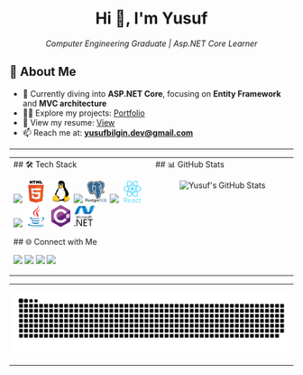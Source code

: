 <h1 align="center">Hi 👋, I'm Yusuf</h1>
<p align="center"><i>Computer Engineering Graduate | Asp.NET Core Learner</i></p>

## 🚀 About Me

- 🌱 Currently diving into **ASP.NET Core**, focusing on **Entity Framework** and **MVC architecture**
- 👨‍💻 Explore my projects: [Portfolio](https://drive.google.com/drive/folders/1_9SRtzEV_T7jj_mO7OCLnAKVrQ_LUBvi?usp=sharing)
- 📄 View my resume: [View](https://www.canva.com/design/DAGj8fU6vJc/l0Su6_se28SFD75kO64nzA/edit?utm_content=DAGj8fU6vJc&utm_campaign=designshare&utm_medium=link2&utm_source=sharebutton)
- 📫 Reach me at: **yusufbilgin.dev@gmail.com**

---

<table>
  <tr>
    <td width="50%" valign="top">
      ## 🛠️ Tech Stack
        <p align="left">
          <a href="https://git-scm.com/" target="_blank"><img src="https://www.vectorlogo.zone/logos/git-scm/git-scm-icon.svg" width="40" /></a>
          <a href="https://www.w3.org/html/" target="_blank"><img src="https://raw.githubusercontent.com/devicons/devicon/master/icons/html5/html5-original-wordmark.svg" width="40" /></a>
          <a href="https://www.linux.org/" target="_blank"><img src="https://raw.githubusercontent.com/devicons/devicon/master/icons/linux/linux-original.svg" width="40" /></a>
          <a href="https://www.microsoft.com/en-us/sql-server" target="_blank"><img src="https://www.svgrepo.com/show/303229/microsoft-sql-server-logo.svg" width="40" /></a>
          <a href="https://www.postgresql.org" target="_blank"><img src="https://raw.githubusercontent.com/devicons/devicon/master/icons/postgresql/postgresql-original-wordmark.svg" width="40" /></a>
          <a href="https://postman.com" target="_blank"><img src="https://www.vectorlogo.zone/logos/getpostman/getpostman-icon.svg" width="40" /></a>
          <a href="https://reactjs.org/" target="_blank"><img src="https://raw.githubusercontent.com/devicons/devicon/master/icons/react/react-original-wordmark.svg" width="40" /></a>
          <a href="https://spring.io/" target="_blank"><img src="https://www.vectorlogo.zone/logos/springio/springio-icon.svg" width="40" /></a>
          <a href="https://www.java.com" target="_blank"><img src="https://raw.githubusercontent.com/devicons/devicon/master/icons/java/java-original.svg" width="40" /></a>
          <a href="https://www.w3schools.com/cs/" target="_blank"><img src="https://raw.githubusercontent.com/devicons/devicon/master/icons/csharp/csharp-original.svg" width="40" /></a>
          <a href="https://dotnet.microsoft.com/" target="_blank"><img src="https://raw.githubusercontent.com/devicons/devicon/master/icons/dot-net/dot-net-original-wordmark.svg" width="40" /></a>
        </p>
      ## 🌐 Connect with Me
        <p align="left">
          <a href="https://linkedin.com/in/yusufbilginn" target="_blank"><img src="https://raw.githubusercontent.com/rahuldkjain/github-profile-readme-generator/master/src/images/icons/Social/linked-in-alt.svg" width="30" /></a>
          <a href="https://medium.com/@yusufbilgin1905" target="_blank"><img src="https://raw.githubusercontent.com/rahuldkjain/github-profile-readme-generator/master/src/images/icons/Social/medium.svg" width="30" /></a>
          <a href="https://www.hackerrank.com/yusufbilgin1905" target="_blank"><img src="https://raw.githubusercontent.com/rahuldkjain/github-profile-readme-generator/master/src/images/icons/Social/hackerrank.svg" width="30" /></a>
          <a href="https://www.leetcode.com/u/ysfblgn_dev" target="_blank"><img src="https://raw.githubusercontent.com/rahuldkjain/github-profile-readme-generator/master/src/images/icons/Social/leet-code.svg" width="30" /></a>
        </p>
      </td>
    <td width="50%" valign="top">
      ## 📊 GitHub Stats
        <p align="center">
          <img src="https://github-readme-stats.vercel.app/api?username=yusuf-bilgin&show_icons=true&locale=en" alt="Yusuf's GitHub Stats" />
        </p>
    </td>
  </tr>
</table>

<table align="center">
  <tr>
    <td valign="top">
      <p align="center">
          <img src="https://github.com/yusuf-bilgin/yusuf-bilgin/blob/output/github-snake-dark.svg" alt="Snake animation" />
      </p>
    </td>
  </tr>
</table>



